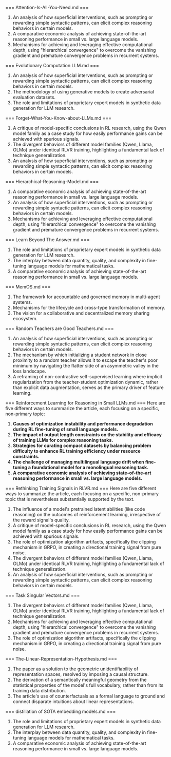
=== Attention-Is-All-You-Need.md ===
1.  An analysis of how superficial interventions, such as prompting or rewarding simple syntactic patterns, can elicit complex reasoning behaviors in certain models.
2.  A comparative economic analysis of achieving state-of-the-art reasoning performance in small vs. large language models.
3.  Mechanisms for achieving and leveraging effective computational depth, using "hierarchical convergence" to overcome the vanishing gradient and premature convergence problems in recurrent systems.

=== Evolutionary Computation LLM.md ===
1.  An analysis of how superficial interventions, such as prompting or rewarding simple syntactic patterns, can elicit complex reasoning behaviors in certain models.
2.  The methodology of using generative models to create adversarial evaluation datasets.
3.  The role and limitations of proprietary expert models in synthetic data generation for LLM research.


=== Forget-What-You-Know-about-LLMs.md ===
1.  A critique of model-specific conclusions in RL research, using the Qwen model family as a case study for how easily performance gains can be achieved with spurious signals.
2.  The divergent behaviors of different model families (Qwen, Llama, OLMo) under identical RLVR training, highlighting a fundamental lack of technique generalization.
3.  An analysis of how superficial interventions, such as prompting or rewarding simple syntactic patterns, can elicit complex reasoning behaviors in certain models.

=== Hierarchical-Reasoning-Model.md ===
1.  A comparative economic analysis of achieving state-of-the-art reasoning performance in small vs. large language models.
2.  An analysis of how superficial interventions, such as prompting or rewarding simple syntactic patterns, can elicit complex reasoning behaviors in certain models.
3.  Mechanisms for achieving and leveraging effective computational depth, using "hierarchical convergence" to overcome the vanishing gradient and premature convergence problems in recurrent systems.

=== Learn Beyond The Answer.md ===
1. The role and limitations of proprietary expert models in synthetic data generation for LLM research.
2. The interplay between data quantity, quality, and complexity in fine-tuning language models for mathematical tasks.
3. A comparative economic analysis of achieving state-of-the-art reasoning performance in small vs. large language models.

=== MemOS.md ===
1. The framework for accountable and governed memory in multi-agent systems.
2. Mechanisms for the lifecycle and cross-type transformation of memory.
3. The vision for a collaborative and decentralized memory sharing ecosystem.

=== Random Teachers are Good Teachers.md ===
1. An analysis of how superficial interventions, such as prompting or rewarding simple syntactic patterns, can elicit complex reasoning behaviors in certain models.
2. The mechanism by which initializing a student network in close proximity to a random teacher allows it to escape the teacher's poor minimum by navigating the flatter side of an asymmetric valley in the loss landscape.
3. A reframing of non-contrastive self-supervised learning where implicit regularization from the teacher-student optimization dynamic, rather than explicit data augmentation, serves as the primary driver of feature learning.

=== Reinforcement Learning for Reasoning in Small LLMs.md ===
Here are five different ways to summarize the article, each focusing on a specific, non-primary topic:

1.  **Causes of optimization instability and performance degradation during RL fine-tuning of small language models.**
2.  **The impact of output length constraints on the stability and efficacy of training LLMs for complex reasoning tasks.**
3.  **Strategies for curating compact datasets by balancing problem difficulty to enhance RL training efficiency under resource constraints.**
4.  **The challenge of managing multilingual language drift when fine-tuning a foundational model for a monolingual reasoning task.**
5.  **A comparative economic analysis of achieving state-of-the-art reasoning performance in small vs. large language models.**

=== Rethinking Training Signals in RLVR.md ===
Here are five different ways to summarize the article, each focusing on a specific, non-primary topic that is nevertheless substantially supported by the text.

1.  The influence of a model's pretrained latent abilities (like code reasoning) on the outcomes of reinforcement learning, irrespective of the reward signal's quality.
2.  A critique of model-specific conclusions in RL research, using the Qwen model family as a case study for how easily performance gains can be achieved with spurious signals.
3.  The role of optimization algorithm artifacts, specifically the clipping mechanism in GRPO, in creating a directional training signal from pure noise.
4.  The divergent behaviors of different model families (Qwen, Llama, OLMo) under identical RLVR training, highlighting a fundamental lack of technique generalization.
5.  An analysis of how superficial interventions, such as prompting or rewarding simple syntactic patterns, can elicit complex reasoning behaviors in certain models.

=== Task Singular Vectors.md ===
1. The divergent behaviors of different model families (Qwen, Llama, OLMo) under identical RLVR training, highlighting a fundamental lack of technique generalization.
2. Mechanisms for achieving and leveraging effective computational depth, using "hierarchical convergence" to overcome the vanishing gradient and premature convergence problems in recurrent systems.
3. The role of optimization algorithm artifacts, specifically the clipping mechanism in GRPO, in creating a directional training signal from pure noise.

=== The-Linear-Representation-Hypothesis.md ===
1. The paper as a solution to the geometric unidentifiability of representation spaces, resolved by imposing a causal structure.
2. The derivation of a semantically meaningful geometry from the statistical properties of the model's full vocabulary, rather than from its training data distribution.
3. The article's use of counterfactuals as a formal language to ground and connect disparate intuitions about linear representations.

=== distillation of SOTA embedding models.md ===
1. The role and limitations of proprietary expert models in synthetic data generation for LLM research.
2. The interplay between data quantity, quality, and complexity in fine-tuning language models for mathematical tasks.
3. A comparative economic analysis of achieving state-of-the-art reasoning performance in small vs. large language models.